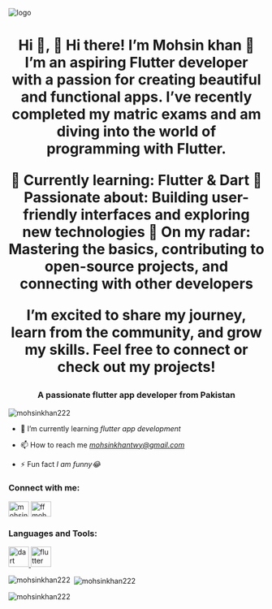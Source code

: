 ![logo](https://github.com/mohsinkhan222/mohsin-code/blob/main/WhatsApp%20Image%202024-08-28%20at%2011.38.17_7a908f24.jpg)
<h1 align="center">Hi 👋, 🌟 Hi there! I’m Mohsin khan 🌟
I’m an aspiring Flutter developer with a passion for creating beautiful and functional apps. I’ve recently completed my matric exams and am diving into the world of programming with Flutter.

🔹 Currently learning: Flutter & Dart
🔹 Passionate about: Building user-friendly interfaces and exploring new technologies
🔹 On my radar: Mastering the basics, contributing to open-source projects, and connecting with other developers

I’m excited to share my journey, learn from the community, and grow my skills. Feel free to connect or check out my projects!</h1>
<h3 align="center">A passionate flutter app developer from Pakistan</h3>

<p align="left"> <img src="https://komarev.com/ghpvc/?username=mohsinkhan222&label=Profile%20views&color=0e75b6&style=flat" alt="mohsinkhan222" /> </p>

- 🌱 I’m currently learning *flutter app development*

- 📫 How to reach me *mohsinkhantwy@gmail.com*

- ⚡ Fun fact *I am funny😂*

<h3 align="left">Connect with me:</h3>
<p align="left">
<a href="https://fb.com/mohsin khan" target="blank"><img align="center" src="https://raw.githubusercontent.com/rahuldkjain/github-profile-readme-generator/master/src/images/icons/Social/facebook.svg" alt="mohsin khan" height="30" width="40" /></a>
<a href="https://www.youtube.com/c/ff mohsin gaming" target="blank"><img align="center" src="https://raw.githubusercontent.com/rahuldkjain/github-profile-readme-generator/master/src/images/icons/Social/youtube.svg" alt="ff mohsin gaming" height="30" width="40" /></a>
</p>

<h3 align="left">Languages and Tools:</h3>
<p align="left"> <a href="https://dart.dev" target="_blank" rel="noreferrer"> <img src="https://www.vectorlogo.zone/logos/dartlang/dartlang-icon.svg" alt="dart" width="40" height="40"/> </a> <a href="https://flutter.dev" target="_blank" rel="noreferrer"> <img src="https://www.vectorlogo.zone/logos/flutterio/flutterio-icon.svg" alt="flutter" width="40" height="40"/> </a> </p>

<p><img align="left" src="https://github-readme-stats.vercel.app/api/top-langs?username=mohsinkhan222&show_icons=true&locale=en&layout=compact" alt="mohsinkhan222" /></p>

<p>&nbsp;<img align="center" src="https://github-readme-stats.vercel.app/api?username=mohsinkhan222&show_icons=true&locale=en" alt="mohsinkhan222" /></p>

<p><img align="center" src="https://github-readme-streak-stats.herokuapp.com/?user=mohsinkhan222&" alt="mohsinkhan222" /></p>

